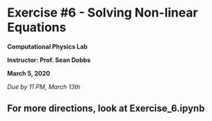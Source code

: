 # Exercise #6 - Solving Non-linear Equations

**Computational Physics Lab**

**Instructor:  Prof. Sean Dobbs**

**March 5, 2020**

*Due by 11 PM, March 13th*


## For more directions, look at Exercise_6.ipynb
